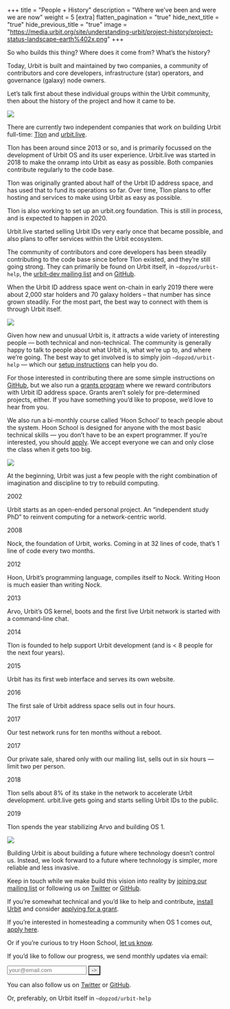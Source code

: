 +++
title = "People + History"
description = "Where we've been and were we are now"
weight = 5
[extra]
flatten_pagination = "true"
hide_next_title = "true"
hide_previous_title = "true"
image = "https://media.urbit.org/site/understanding-urbit/project-history/project-status-landscape-earth%402x.png"
+++

So who builds this thing? Where does it come from? What’s the history? 

Today, Urbit is built and maintained by two companies, a community of contributors and core developers, infrastructure (star) operators, and governance (galaxy) node owners. 

Let’s talk first about these individual groups within the Urbit community, then about the history of the project and how it came to be.

![](https://media.urbit.org/site/understanding-urbit/project-history/project-status-landscape-earth@2x.png)

There are currently two independent companies that work on building Urbit full-time: [Tlon](https://tlon.io/) and [urbit.live](https://urbit.live/). 

Tlon has been around since 2013 or so, and is primarily focussed on the development of Urbit OS and its user experience. Urbit.live was started in 2018 to make the onramp into Urbit as easy as possible. Both companies contribute regularly to the code base.

Tlon was originally granted about half of the Urbit ID address space, and has used that to fund its operations so far. Over time, Tlon plans to offer hosting and services to make using Urbit as easy as possible. 

Tlon is also working to set up an urbit.org foundation. This is still in process, and is expected to happen in 2020.

Urbit.live started selling Urbit IDs very early once that became possible, and also plans to offer services within the Urbit ecosystem. 

The community of contributors and core developers has been steadily contributing to the code base since before Tlon existed, and they’re still going strong. They can primarily be found on Urbit itself, in `~dopzod/urbit-help`, the [urbit-dev mailing list](https://urbit.us11.list-manage.com/subscribe/post?u=972a03db9e0c6c25bb58de8c8&id=be143888d2) and on [GitHub](https://github.com/urbit).

When the Urbit ID address space went on-chain in early 2019 there were about 2,000 star holders and 70 galaxy holders – that number has since grown steadily. For the most part, the best way to connect with them is through Urbit itself. 

![](https://media.urbit.org/site/understanding-urbit/your-last-computer/your-last-computer-waves%402x.png)

Given how new and unusual Urbit is, it attracts a wide variety of interesting people — both technical and non-technical. The community is generally happy to talk to people about what Urbit is, what we’re up to, and where we’re going. The best way to get involved is to simply join `~dopzod/urbit-help` — which our [setup instructions](/using/operations/using-your-ship/) can help you do.

For those interested in contributing there are some simple instructions on [GitHub](https://github.com/urbit/urbit/blob/master/CONTRIBUTING.md#contributing-to-urbit), but we also run a [grants program](https://grants.urbit.org/) where we reward contributors with Urbit ID address space. Grants aren’t solely for pre-determined projects, either. If you have something you’d like to propose, we’d love to hear from you.

We also run a bi-monthly course called ‘Hoon School’ to teach people about the system. Hoon School is designed for anyone with the most basic technical skills — you don’t have to be an expert programmer. If you’re interested, you should [apply](community/hoonschool). We accept everyone we can and only close the class when it gets too big.

![](https://media.urbit.org/site/understanding-urbit/project-history/history-4.svg)

At the beginning, Urbit was just a few people with the right combination of imagination and discipline to try to rebuild computing.

2002

Urbit starts as an open-ended personal project. An “independent study PhD” to reinvent computing for a network-centric world.

2008

Nock, the foundation of Urbit, works. Coming in at 32 lines of code, that’s 1 line of code every two months. 

2012

Hoon, Urbit’s programming language, compiles itself to Nock. Writing Hoon is much easier than writing Nock.

2013

Arvo, Urbit’s OS kernel, boots and the first live Urbit network is started with a command-line chat.

2014

Tlon is founded to help support Urbit development (and is < 8 people for the next four years).

2015

Urbit has its first web interface and serves its own website.

2016

The first sale of Urbit address space sells out in four hours.

2017

Our test network runs for ten months without a reboot.

2017

Our private sale, shared only with our mailing list, sells out in six hours — limit two per person.

2018

Tlon sells about 8% of its stake in the network to accelerate Urbit development.
urbit.live gets going and starts selling Urbit IDs to the public.

2019

Tlon spends the year stabilizing Arvo and building OS 1.
 
![](https://media.urbit.org/site/understanding-urbit/uu-history-4.jpg)

Building Urbit is about building a future where technology doesn’t control us. Instead, we look forward to a future where technology is simpler, more reliable and less invasive. 

Keep in touch while we make build this vision into reality by [joining our mailing list](https://urbit.us11.list-manage.com/subscribe/post?u=972a03db9e0c6c25bb58de8c8&id=be143888d2) or following us on [Twitter](https://twitter.com/urbit) or [GitHub](https://github.com/urbit). 

If you’re somewhat technical and you’d like to help and contribute, [install Urbit](/using/install) and consider [applying for a grant](https://grants.urbit.org/s).

If you’re interested in homesteading a community when OS 1 comes out, [apply here](community/community-grants).

Or if you’re curious to try Hoon School, [let us know](/community/hoonschool).

<iframe name="nothing" style="display:none;"></iframe>
<p class="mt5">If you’d like to follow our progress, we send monthly updates via email:</p>
<form
action="https://urbit.us11.list-manage.com/subscribe/post?u=972a03db9e0c6c25bb58de8c8&amp;amp;id=be143888d2"
method="post"
id="mc-embedded-subscribe-form"
name="mc-embedded-subscribe-form"
class="validate form"
target="_blank"
novalidate>
<div class="input-group" id="mc_embed_signup_scroll">
    <div class="mc-field-group w-100 relative">
    <input
        class="bg-white black b--black ba pa3 w-100 mb2 br0 wk-appearance-none"
        type="email"
        name="EMAIL"
        id="mce-EMAIL"
        placeholder="your@email.com"/>
    <button
        id="mc-embedded-subscribe"
        class="dib bn absolute bg-transparent"
        style="font-family: 'Inter UI', san-serif; right: 3px; top: 15px; -webkit-appearance: none;"
        type="submit"
        name="subscribe"
        onclick="_paq.push(['trackEvent', 'Mailing List', 'Subscribe'])">
        <span class="fr pr1">-></span>
    </button>
    </div>
</div>
</form>

You can also follow us on [Twitter](https://twitter.com/urbit) or [GitHub](https://github.com/urbit).

Or, preferably, on Urbit itself in `~dopzod/urbit-help`